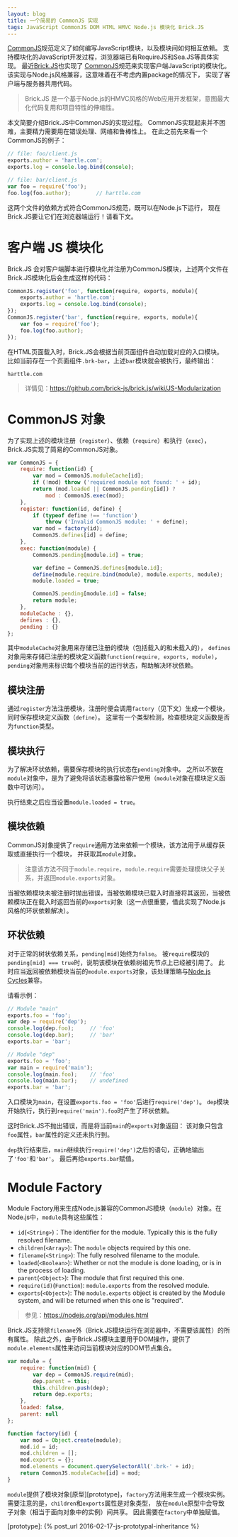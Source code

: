 ```yaml
---
layout: blog
title: 一个简易的 CommonJS 实现
tags: JavaScript CommonJS DOM HTML HMVC Node.js 模块化 Brick.JS
---
```


[CommonJS][cmjs]规范定义了如何编写JavaScript模块，以及模块间如何相互依赖。
支持模块化的JavaScript开发过程，浏览器端已有RequireJS和Sea.JS等具体实现。
最近[Brick.JS](https://github.com/brick-js/brick.js)也实现了
[CommonJS][cmjs]规范来实现客户端JavaScript的模块化。
该实现与Node.js风格兼容，这意味着在不考虑内置package的情况下，
实现了客户端与服务器共用代码。

> Brick.JS 是一个基于Node.js的HMVC风格的Web应用开发框架，意图最大化代码复用和项目特性的伸缩性。

本文简要介绍Brick.JS中CommonJS的实现过程。
CommonJS实现起来并不困难，主要精力需要用在错误处理、网络和鲁棒性上。
在此之前先来看一个CommonJS的例子：

```javascript
// file: foo/client.js
exports.author = 'hartle.com';
exports.log = console.log.bind(console);

// file: bar/client.js
var foo = require('foo');
foo.log(foo.author);        // harttle.com
```

这两个文件的依赖方式符合CommonJS规范，既可以在Node.js下运行，
现在Brick.JS要让它们在浏览器端运行！请看下文。

<!--more-->

# 客户端 JS 模块化

Brick.JS 会对客户端脚本进行模块化并注册为CommonJS模块，上述两个文件在Brick.JS模块化后会生成这样的代码：

```javascript
CommonJS.register('foo', function(require, exports, module){
    exports.author = 'hartle.com';
    exports.log = console.log.bind(console);
});
CommonJS.register('bar', function(require, exports, module){
    var foo = require('foo');
    foo.log(foo.author);
});
```

在HTML页面载入时，Brick.JS会根据当前页面组件自动加载对应的入口模块。
比如当前存在一个页面组件`.brk-bar`，上述`bar`模块就会被执行，最终输出：

```
harttle.com
```

> 详情见：<https://github.com/brick-js/brick.js/wiki/JS-Modularization>

# CommonJS 对象

为了实现上述的模块注册（`register`）、依赖（`require`）和执行（`exec`），
Brick.JS实现了简易的CommonJS对象。

```javascript
var CommonJS = {
    require: function(id) {
        var mod = CommonJS.moduleCache[id];
        if (!mod) throw ('required module not found: ' + id);
        return (mod.loaded || CommonJS.pending[id]) ? 
            mod : CommonJS.exec(mod);
    },
    register: function(id, define) {
        if (typeof define !== 'function')
            throw ('Invalid CommonJS module: ' + define);
        var mod = factory(id);
        CommonJS.defines[id] = define;
    },
    exec: function(module) {
        CommonJS.pending[module.id] = true;

        var define = CommonJS.defines[module.id];
        define(module.require.bind(module), module.exports, module);
        module.loaded = true;

        CommonJS.pending[module.id] = false;
        return module;
    },
    moduleCache : {},
    defines : {},
    pending : {} 
};
```

其中`moduleCache`对象用来存储已注册的模块（包括载入的和未载入的），
`defines`对象用来存储已注册的模块定义函数`function(require, exports, module)`，
`pending`对象用来标识每个模块当前的运行状态，帮助解决环状依赖。

## 模块注册

通过`register`方法注册模块，注册时便会调用`factory`（见下文）生成一个模块，同时保存模块定义函数（`define`）。
这里有一个类型检测，检查模块定义函数是否为`function`类型。

## 模块执行

为了解决环状依赖，需要保存模块的执行状态在`pending`对象中。
之所以不放在`module`对象中，是为了避免将该状态暴露给客户使用（`module`对象在模块定义函数中可访问）。

执行结束之后应当设置`module.loaded = true`。

## 模块依赖

CommonJS对象提供了`require`通用方法来依赖一个模块，该方法用于从缓存获取或直接执行一个模块，
并获取其`module`对象。

> 注意该方法不同于`module.require`，`module.require`需要处理模块父子关系，并返回`module.exports`对象。

当被依赖模块未被注册时抛出错误，当被依赖模块已载入时直接将其返回，当被依赖模块正在载入时返回当前的`exports`对象（这一点很重要，借此实现了Node.js风格的环状依赖解决）。

## 环状依赖

对于正常的树状依赖关系，`pending[mid]`始终为`false`。
被`require`模块的`pending[mid] === true`时，说明该模块在依赖树祖先节点上已经被引用了。
此时应当返回被依赖模块当前的`module.exports`对象，该处理策略与[Node.js Cycles][cycle]兼容。

请看示例：

```javascript
// Module "main"
exports.foo = 'foo';
var dep = require('dep');
console.log(dep.foo);     // 'foo'
console.log(dep.bar);     // 'bar'
exports.bar = 'bar';

// Module "dep"
exports.foo = 'foo';
var main = require('main');
console.log(main.foo);    // 'foo'
console.log(main.bar);    // undefined
exports.bar = 'bar';
```

入口模块为`main`，在设置`exports.foo = 'foo'`后进行`require('dep')`。
`dep`模块开始执行，执行到`require('main').foo`时产生了环状依赖。

这时Brick.JS不抛出错误，而是将当前`main`的`exports`对象返回：
该对象只包含`foo`属性，`bar`属性的定义还未执行到。

`dep`执行结束后，`main`继续执行`require('dep')`之后的语句，正确地输出了`'foo'`和`'bar'`。
最后再给`exports.bar`赋值。

# Module Factory

Module Factory用来生成Node.js兼容的CommonJS模块（`module`）对象。在Node.js中，`module`具有这些属性：

* `id`(`<String>`)：The identifier for the module. Typically this is the fully resolved filename.
* `children`(`<Array>`): The `module` objects required by this one.
* `filename`(`<String>`): The fully resolved filename to the module.
* `loaded`(`<Boolean>`): Whether or not the module is done loading, or is in the process of loading.
* `parent`(`<Object>`): The module that first required this one.
* `require(id)`(`Function`): `module.exports` from the resolved module.
* `exports`(`<Object>`): The `module.exports` object is created by the Module system, and will be returned when this one is "required".

> 参见：<https://nodejs.org/api/modules.html>

Brick.JS支持除`filename`外（Brick.JS模块运行在浏览器中，不需要该属性）的所有属性。
除此之外，由于Brick.JS模块主要用于DOM操作，提供了`module.elements`属性来访问当前模块对应的DOM节点集合。

```javascript
var module = {
    require: function(mid) {
        var dep = CommonJS.require(mid);
        dep.parent = this;
        this.children.push(dep);
        return dep.exports;
    },
    loaded: false,
    parent: null
};

function factory(id) {
    var mod = Object.create(module);
    mod.id = id;
    mod.children = [];
    mod.exports = {};
    mod.elements = document.querySelectorAll('.brk-' + id);
    return CommonJS.moduleCache[id] = mod;
}
```

`module`提供了模块对象[原型][prototype]，`factory`方法用来生成一个模块实例。
需要注意的是，`children`和`exports`属性是对象类型，
放在`module`原型中会导致子对象（相当于面向对象中的实例）间共享。
因此需要在`factory`中单独赋值。

[cmjs]: http://www.commonjs.org/
[cycle]: https://nodejs.org/api/modules.html#modules_cycles
[prototype]: {% post_url  2016-02-17-js-prototypal-inheritance %}

